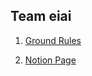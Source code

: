 ## Team eiai

1. <a href="https://github.com/ei-ai/eiai/blob/main/GroundRules.md">Ground Rules</a>

2. <a href="https://www.notion.so/Home-07f1625c85204c2fafeafad2ec21451f">Notion Page</a>


<!--

**Here are some ideas to get you started:**

🙋‍♀️ A short introduction - what is your organization all about?
🌈 Contribution guidelines - how can the community get involved?
👩‍💻 Useful resources - where can the community find your docs? Is there anything else the community should know?
🍿 Fun facts - what does your team eat for breakfast?
🧙 Remember, you can do mighty things with the power of [Markdown](https://docs.github.com/github/writing-on-github/getting-started-with-writing-and-formatting-on-github/basic-writing-and-formatting-syntax)
-->
